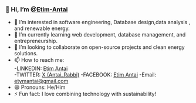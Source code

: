 ### 👋 Hi, I’m [@Etim-Antai](https://github.com/Etim-Antai)  
- 👀 I’m interested in software engineering, Database design,data analysis , and renewable energy.
- 🌱 I’m currently learning web development, database management, and entrepreneurship.  
- 💞️ I’m looking to collaborate on open-source projects and clean energy solutions.  
- 📫 How to reach me:  
-LINKEDIN: [Etim Antai](https://www.linkedin.com/in/etim-antai-a59328198/?lipi=urn%3Ali%3Apage%3Ad_flagship3_feed%3BGYAYXTxtSZKrJ5XjICyV8g%3D%3D)  
-TWITTER: [X (Antai_Rabbi)](https://x.com/Antai_Rabbi)
-FACEBOOK: [Etim Antai](https://www.facebook.com/profile.php?id=100023916351276)
-Email: etymantai@gmail.com
- 😄 Pronouns: He/Him  
- ⚡ Fun fact: I love combining technology with sustainability!  

